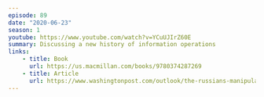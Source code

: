 ```yaml
---
episode: 89
date: "2020-06-23"
season: 1
youtube: https://www.youtube.com/watch?v=YCuUJIrZ60E
summary: Discussing a new history of information operations
links:
    - title: Book
      url: https://us.macmillan.com/books/9780374287269
    - title: Article
      url: https://www.washingtonpost.com/outlook/the-russians-manipulated-our-elections-we-helped/2020/04/23/e44e9e76-5742-11ea-9000-f3cffee23036_story.html
---
```

